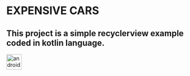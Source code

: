 # EXPENSIVE CARS

## This project is a simple recyclerview example coded in kotlin language.

<img src="https://swanky.website/PicturesAndGifs/Screenshot1.png" alt="android" width="40" height="40"/>
